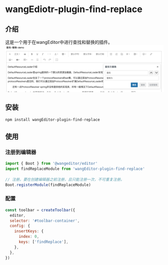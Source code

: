 # wangEdiotr-plugin-find-replace

## 介绍

这是一个用于在wangEditor中进行查找和替换的插件。
![](./_img/find_replace_demo.png)

## 安装

```shell
npm install wangEditor-plugin-find-replace
```

## 使用

### 注册到编辑器

```js
import { Boot } from '@wangeditor/editor'
import findReplaceModule from 'wangEditor-plugin-find-replace'

// 注册。要在创建编辑器之前注册，且只能注册一次，不可重复注册。
Boot.registerModule(findReplaceModule)
```

### 配置

```js
const toolbar = createToolbar({
  editor,
  selector: '#toolbar-container',
  config: {
    insertKeys: {
      index: 0,
      keys: ['findReplace'],
    },
  },
})
```